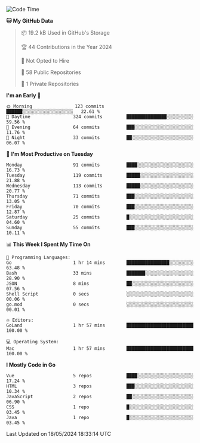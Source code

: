 <!--START_SECTION:waka-->
![Code Time](http://img.shields.io/badge/Code%20Time-1%2C093%20hrs%2035%20mins-blue)

**🐱 My GitHub Data** 

> 📦 19.2 kB Used in GitHub's Storage 
 > 
> 🏆 44 Contributions in the Year 2024
 > 
> 🚫 Not Opted to Hire
 > 
> 📜 58 Public Repositories 
 > 
> 🔑 1 Private Repositories 
 > 
**I'm an Early 🐤** 

```text
🌞 Morning                123 commits         ██████░░░░░░░░░░░░░░░░░░░   22.61 % 
🌆 Daytime                324 commits         ███████████████░░░░░░░░░░   59.56 % 
🌃 Evening                64 commits          ███░░░░░░░░░░░░░░░░░░░░░░   11.76 % 
🌙 Night                  33 commits          ██░░░░░░░░░░░░░░░░░░░░░░░   06.07 % 
```
📅 **I'm Most Productive on Tuesday** 

```text
Monday                   91 commits          ████░░░░░░░░░░░░░░░░░░░░░   16.73 % 
Tuesday                  119 commits         █████░░░░░░░░░░░░░░░░░░░░   21.88 % 
Wednesday                113 commits         █████░░░░░░░░░░░░░░░░░░░░   20.77 % 
Thursday                 71 commits          ███░░░░░░░░░░░░░░░░░░░░░░   13.05 % 
Friday                   70 commits          ███░░░░░░░░░░░░░░░░░░░░░░   12.87 % 
Saturday                 25 commits          █░░░░░░░░░░░░░░░░░░░░░░░░   04.60 % 
Sunday                   55 commits          ███░░░░░░░░░░░░░░░░░░░░░░   10.11 % 
```


📊 **This Week I Spent My Time On** 

```text
💬 Programming Languages: 
Go                       1 hr 14 mins        ████████████████░░░░░░░░░   63.48 % 
Bash                     33 mins             ███████░░░░░░░░░░░░░░░░░░   28.90 % 
JSON                     8 mins              ██░░░░░░░░░░░░░░░░░░░░░░░   07.56 % 
Shell Script             0 secs              ░░░░░░░░░░░░░░░░░░░░░░░░░   00.06 % 
go.mod                   0 secs              ░░░░░░░░░░░░░░░░░░░░░░░░░   00.01 % 

🔥 Editors: 
GoLand                   1 hr 57 mins        █████████████████████████   100.00 % 

💻 Operating System: 
Mac                      1 hr 57 mins        █████████████████████████   100.00 % 
```

**I Mostly Code in Go** 

```text
Vue                      5 repos             ████░░░░░░░░░░░░░░░░░░░░░   17.24 % 
HTML                     3 repos             ███░░░░░░░░░░░░░░░░░░░░░░   10.34 % 
JavaScript               2 repos             ██░░░░░░░░░░░░░░░░░░░░░░░   06.90 % 
CSS                      1 repo              █░░░░░░░░░░░░░░░░░░░░░░░░   03.45 % 
Java                     1 repo              █░░░░░░░░░░░░░░░░░░░░░░░░   03.45 % 
```




 Last Updated on 18/05/2024 18:33:14 UTC
<!--END_SECTION:waka-->
